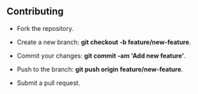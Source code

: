 ## Contributing

* Fork the repository.

* Create a new branch: **git checkout -b feature/new-feature**.

* Commit your changes: **git commit -am 'Add new feature'**.

* Push to the branch: **git push origin feature/new-feature**.

* Submit a pull request.
